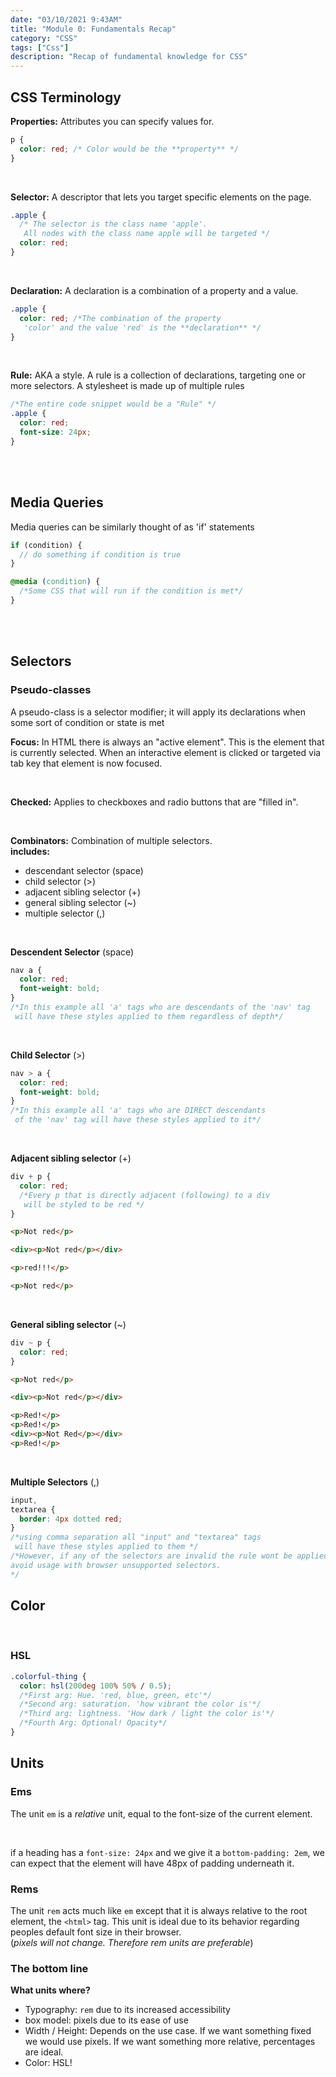 ```yaml
---
date: "03/10/2021 9:43AM"
title: "Module 0: Fundamentals Recap"
category: "CSS"
tags: ["Css"]
description: "Recap of fundamental knowledge for CSS"
---
```


## CSS Terminology

**Properties:** Attributes you can specify values for.

```css
p {
  color: red; /* Color would be the **property** */
}
```

<br>

**Selector:** A descriptor that lets you target specific elements on the page.

```css
.apple {
  /* The selector is the class name 'apple'.
   All nodes with the class name apple will be targeted */
  color: red;
}
```

<br>

**Declaration:** A declaration is a combination of a property and a value.

```css
.apple {
  color: red; /*The combination of the property
   'color' and the value 'red' is the **declaration** */
}
```

<br>

**Rule:** AKA a style. A rule is a collection of declarations, targeting one or more selectors. A stylesheet is made up of multiple rules

```css
/*The entire code snippet would be a "Rule" */
.apple {
  color: red;
  font-size: 24px;
}
```

<br>
<br>

## Media Queries

Media queries can be similarly thought of as 'if' statements

```js
if (condition) {
  // do something if condition is true
}
```

```css
@media (condition) {
  /*Some CSS that will run if the condition is met*/
}
```

<br>
<br>

## Selectors

### Pseudo-classes

A pseudo-class is a selector modifier; it will apply its declarations when some sort of condition or state is met
<br>

**Focus:** In HTML there is always an "active element". This is the element that is currently selected. When an interactive
element is clicked or targeted via tab key that element is now focused.

<br>

**Checked:** Applies to checkboxes and radio buttons that are "filled in".

<br>

**Combinators:** Combination of multiple selectors. <br>
**includes:**

- descendant selector (space)
- child selector (>)
- adjacent sibling selector (+)
- general sibling selector (~)
- multiple selector (,)

<br>

**Descendent Selector** (space)

```css
nav a {
  color: red;
  font-weight: bold;
}
/*In this example all 'a' tags who are descendants of the 'nav' tag
 will have these styles applied to them regardless of depth*/
```

<br>

**Child Selector** (>)

```css
nav > a {
  color: red;
  font-weight: bold;
}
/*In this example all 'a' tags who are DIRECT descendants
 of the 'nav' tag will have these styles applied to it*/
```

<br>

**Adjacent sibling selector** (+)

```css
div + p {
  color: red;
  /*Every p that is directly adjacent (following) to a div
   will be styled to be red */
}
```

```html
<p>Not red</p>

<div><p>Not red</p></div>

<p>red!!!</p>

<p>Not red</p>
```

<br>

**General sibling selector** (~)

```css
div ~ p {
  color: red;
}
```

```html
<p>Not red</p>

<div><p>Not red</p></div>

<p>Red!</p>
<p>Red!</p>
<div><p>Not Red</p></div>
<p>Red!</p>
```

<br>

**Multiple Selectors** (,)

```css
input,
textarea {
  border: 4px dotted red;
}
/*using comma separation all "input" and "textarea" tags
 will have these styles applied to them */
/*However, if any of the selectors are invalid the rule wont be applied.
avoid usage with browser unsupported selectors.
*/
```

## Color

<br>

### HSL

```css
.colorful-thing {
  color: hsl(200deg 100% 50% / 0.5);
  /*First arg: Hue. 'red, blue, green, etc'*/
  /*Second arg: saturation. 'how vibrant the color is'*/
  /*Third arg: lightness. 'How dark / light the color is'*/
  /*Fourth Arg: Optional! Opacity*/
}
```

## Units

### Ems

The unit `em` is a _relative_ unit, equal to the font-size of the current element.

<br>

if a heading has a `font-size: 24px` and we give it a `bottom-padding: 2em`, we can expect that the element will have 48px of padding underneath it.

### Rems

The unit `rem` acts much like `em` except that it is always relative to the root element, the `<html>` tag.
This unit is ideal due to its behavior regarding peoples default font size in their browser.
<br>
(_pixels will not change. Therefore rem units are preferable_)

### The bottom line

**What units where?**

- Typography: `rem` due to its increased accessibility
- box model: pixels due to its ease of use
- Width / Height: Depends on the use case. If we want something fixed we would use pixels. If we want something more relative, percentages are ideal.
- Color: HSL!
